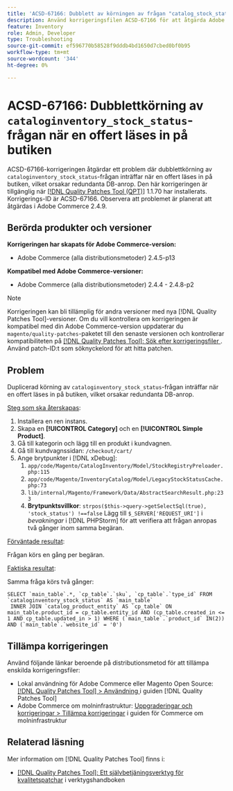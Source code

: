 ```yaml
---
title: 'ACSD-67166: Dubblett av körningen av frågan "catalog_stock_status" vid inläsning av en offert på butiken'
description: Använd korrigeringsfilen ACSD-67166 för att åtgärda Adobe Commerce-problemet där dubblettkörning av frågan "catalog_stock_status" inträffar när en offert läses in på butiken, vilket orsakar redundanta DB-anrop.
feature: Inventory
role: Admin, Developer
type: Troubleshooting
source-git-commit: ef596770b58528f9dddb4bd1650d7cbed0bf0b95
workflow-type: tm+mt
source-wordcount: '344'
ht-degree: 0%

---
```



# ACSD-67166: Dubblettkörning av `cataloginventory_stock_status`-frågan när en offert läses in på butiken

ACSD-67166-korrigeringen åtgärdar ett problem där dubblettkörning av `cataloginventory_stock_status`-frågan inträffar när en offert läses in på butiken, vilket orsakar redundanta DB-anrop. Den här korrigeringen är tillgänglig när [[!DNL Quality Patches Tool (QPT)]](/help/tools/quality-patches-tool/quality-patches-tool-to-self-serve-quality-patches.md) 1.1.70 har installerats. Korrigerings-ID är ACSD-67166. Observera att problemet är planerat att åtgärdas i Adobe Commerce 2.4.9.

## Berörda produkter och versioner

**Korrigeringen har skapats för Adobe Commerce-version:**

* Adobe Commerce (alla distributionsmetoder) 2.4.5-p13

**Kompatibel med Adobe Commerce-versioner:**

* Adobe Commerce (alla distributionsmetoder) 2.4.4 - 2.4.8-p2

>[!NOTE]
>
>Korrigeringen kan bli tillämplig för andra versioner med nya [!DNL Quality Patches Tool]-versioner. Om du vill kontrollera om korrigeringen är kompatibel med din Adobe Commerce-version uppdaterar du `magento/quality-patches`-paketet till den senaste versionen och kontrollerar kompatibiliteten på [[!DNL Quality Patches Tool]: Sök efter korrigeringsfiler ](https://experienceleague.adobe.com/tools/commerce-quality-patches/index.html). Använd patch-ID:t som söknyckelord för att hitta patchen.

## Problem

Duplicerad körning av `cataloginventory_stock_status`-frågan inträffar när en offert läses in på butiken, vilket orsakar redundanta DB-anrop.

<u>Steg som ska återskapas</u>:

1. Installera en ren instans.
1. Skapa en **[!UICONTROL Category]** och en **[!UICONTROL Simple Product]**.
1. Gå till kategorin och lägg till en produkt i kundvagnen.
1. Gå till kundvagnssidan: `/checkout/cart/`
1. Ange brytpunkter i [!DNL xDebug]:
   1. `app/code/Magento/CatalogInventory/Model/StockRegistryPreloader.php:115`
   1. `app/code/Magento/InventoryCatalog/Model/LegacyStockStatusCache.php:73`
   1. `lib/internal/Magento/Framework/Data/AbstractSearchResult.php:233`
   1. **Brytpunktsvillkor**: `strpos($this->query->getSelectSql(true), 'stock_status') !==false`
Lägg till `$_SERVER['REQUEST_URI']` i *bevakningar* i [!DNL PHPStorm] för att verifiera att frågan anropas två gånger inom samma begäran.

<u>Förväntade resultat</u>:

Frågan körs en gång per begäran.

<u>Faktiska resultat</u>:

Samma fråga körs två gånger:

```
SELECT `main_table`.*, `cp_table`.`sku`, `cp_table`.`type_id` FROM `cataloginventory_stock_status` AS `main_table`
 INNER JOIN `catalog_product_entity` AS `cp_table` ON main_table.product_id = cp_table.entity_id AND (cp_table.created_in <= 1 AND cp_table.updated_in > 1) WHERE (`main_table`.`product_id` IN(2)) AND (`main_table`.`website_id` = '0') 
```

## Tillämpa korrigeringen

Använd följande länkar beroende på distributionsmetod för att tillämpa enskilda korrigeringsfiler:

* Lokal användning för Adobe Commerce eller Magento Open Source: [[!DNL Quality Patches Tool] > Användning ](/help/tools/quality-patches-tool/usage.md) i guiden [!DNL Quality Patches Tool]
* Adobe Commerce om molninfrastruktur: [Uppgraderingar och korrigeringar > Tillämpa korrigeringar](https://experienceleague.adobe.com/docs/commerce-cloud-service/user-guide/develop/upgrade/apply-patches.html) i guiden för Commerce om molninfrastruktur

## Relaterad läsning

Mer information om [!DNL Quality Patches Tool] finns i:

* [[!DNL Quality Patches Tool]: Ett självbetjäningsverktyg för kvalitetspatchar](/help/tools/quality-patches-tool/quality-patches-tool-to-self-serve-quality-patches.md) i verktygshandboken
